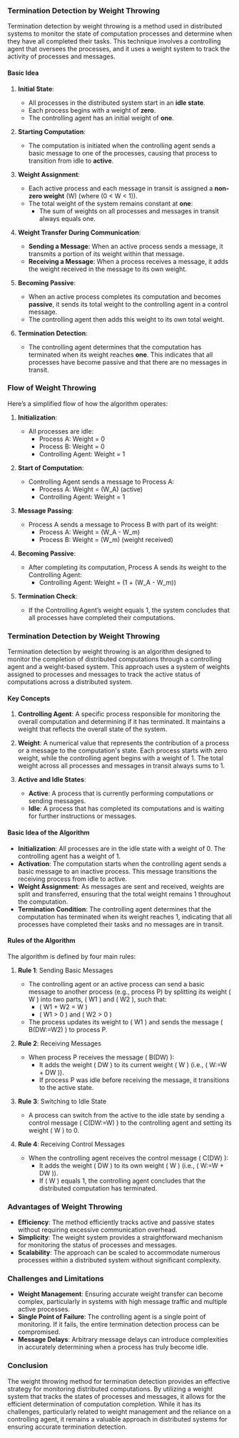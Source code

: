 ### Termination Detection by Weight Throwing

Termination detection by weight throwing is a method used in distributed systems to monitor the state of computation processes and determine when they have all completed their tasks. This technique involves a controlling agent that oversees the processes, and it uses a weight system to track the activity of processes and messages.

#### Basic Idea

1. **Initial State**:
   - All processes in the distributed system start in an **idle state**.
   - Each process begins with a weight of **zero**.
   - The controlling agent has an initial weight of **one**.

2. **Starting Computation**:
   - The computation is initiated when the controlling agent sends a basic message to one of the processes, causing that process to transition from idle to **active**.

3. **Weight Assignment**:
   - Each active process and each message in transit is assigned a **non-zero weight** \(W\) (where \(0 < W < 1\)).
   - The total weight of the system remains constant at **one**:
     - The sum of weights on all processes and messages in transit always equals one.

4. **Weight Transfer During Communication**:
   - **Sending a Message**: When an active process sends a message, it transmits a portion of its weight within that message.
   - **Receiving a Message**: When a process receives a message, it adds the weight received in the message to its own weight.

5. **Becoming Passive**:
   - When an active process completes its computation and becomes **passive**, it sends its total weight to the controlling agent in a control message.
   - The controlling agent then adds this weight to its own total weight.

6. **Termination Detection**:
   - The controlling agent determines that the computation has terminated when its weight reaches **one**. This indicates that all processes have become passive and that there are no messages in transit.

### Flow of Weight Throwing

Here’s a simplified flow of how the algorithm operates:

1. **Initialization**:
   - All processes are idle: 
     - Process A: Weight = 0
     - Process B: Weight = 0
     - Controlling Agent: Weight = 1

2. **Start of Computation**:
   - Controlling Agent sends a message to Process A:
     - Process A: Weight = \(W_A\) (active)
     - Controlling Agent: Weight = 1

3. **Message Passing**:
   - Process A sends a message to Process B with part of its weight:
     - Process A: Weight = \(W_A - W_m\)
     - Process B: Weight = \(W_m\) (weight received)
   
4. **Becoming Passive**:
   - After completing its computation, Process A sends its weight to the Controlling Agent:
     - Controlling Agent: Weight = \(1 + (W_A - W_m)\)

5. **Termination Check**:
   - If the Controlling Agent’s weight equals 1, the system concludes that all processes have completed their computations.
  


### Termination Detection by Weight Throwing

Termination detection by weight throwing is an algorithm designed to monitor the completion of distributed computations through a controlling agent and a weight-based system. This approach uses a system of weights assigned to processes and messages to track the active status of computations across a distributed system.

#### Key Concepts

1. **Controlling Agent**: A specific process responsible for monitoring the overall computation and determining if it has terminated. It maintains a weight that reflects the overall state of the system.

2. **Weight**: A numerical value that represents the contribution of a process or a message to the computation's state. Each process starts with zero weight, while the controlling agent begins with a weight of 1. The total weight across all processes and messages in transit always sums to 1.

3. **Active and Idle States**:
   - **Active**: A process that is currently performing computations or sending messages.
   - **Idle**: A process that has completed its computations and is waiting for further instructions or messages.

#### Basic Idea of the Algorithm

- **Initialization**: All processes are in the idle state with a weight of 0. The controlling agent has a weight of 1.
- **Activation**: The computation starts when the controlling agent sends a basic message to an inactive process. This message transitions the receiving process from idle to active.
- **Weight Assignment**: As messages are sent and received, weights are split and transferred, ensuring that the total weight remains 1 throughout the computation.
- **Termination Condition**: The controlling agent determines that the computation has terminated when its weight reaches 1, indicating that all processes have completed their tasks and no messages are in transit.

#### Rules of the Algorithm

The algorithm is defined by four main rules:

1. **Rule 1**: Sending Basic Messages
   - The controlling agent or an active process can send a basic message to another process (e.g., process P) by splitting its weight \( W \) into two parts, \( W1 \) and \( W2 \), such that:
     - \( W1 + W2 = W \)
     - \( W1 > 0 \) and \( W2 > 0 \)
   - The process updates its weight to \( W1 \) and sends the message \( B(DW:=W2) \) to process P.

2. **Rule 2**: Receiving Messages
   - When process P receives the message \( B(DW) \):
     - It adds the weight \( DW \) to its current weight \( W \) (i.e., \( W:=W + DW \)).
     - If process P was idle before receiving the message, it transitions to the active state.

3. **Rule 3**: Switching to Idle State
   - A process can switch from the active to the idle state by sending a control message \( C(DW:=W) \) to the controlling agent and setting its weight \( W \) to 0.

4. **Rule 4**: Receiving Control Messages
   - When the controlling agent receives the control message \( C(DW) \):
     - It adds the weight \( DW \) to its own weight \( W \) (i.e., \( W:=W + DW \)).
     - If \( W \) equals 1, the controlling agent concludes that the distributed computation has terminated.

### Advantages of Weight Throwing

- **Efficiency**: The method efficiently tracks active and passive states without requiring excessive communication overhead.
- **Simplicity**: The weight system provides a straightforward mechanism for monitoring the status of processes and messages.
- **Scalability**: The approach can be scaled to accommodate numerous processes within a distributed system without significant complexity.

### Challenges and Limitations

- **Weight Management**: Ensuring accurate weight transfer can become complex, particularly in systems with high message traffic and multiple active processes.
- **Single Point of Failure**: The controlling agent is a single point of monitoring. If it fails, the entire termination detection process can be compromised.
- **Message Delays**: Arbitrary message delays can introduce complexities in accurately determining when a process has truly become idle.

### Conclusion

The weight throwing method for termination detection provides an effective strategy for monitoring distributed computations. By utilizing a weight system that tracks the states of processes and messages, it allows for the efficient determination of computation completion. While it has its challenges, particularly related to weight management and the reliance on a controlling agent, it remains a valuable approach in distributed systems for ensuring accurate termination detection.
